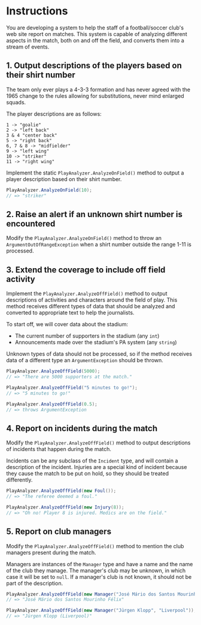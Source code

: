 # Instructions

You are developing a system to help the staff of a football/soccer club's web site report on matches. 
This system is capable of analyzing different aspects in the match, both on and off the field, and converts them into a stream of events.

## 1. Output descriptions of the players based on their shirt number

The team only ever plays a 4-3-3 formation and has never agreed with the 1965 change to the rules allowing for substitutions, never mind enlarged squads.

The player descriptions are as follows:

```
1 -> "goalie"
2 -> "left back"
3 & 4 "center back"
5 -> "right back"
6, 7 & 8 -> "midfielder"
9 -> "left wing"
10 -> "striker"
11 -> "right wing"
```

Implement the static `PlayAnalyzer.AnalyzeOnField()` method to output a player description based on their shirt number.

```csharp
PlayAnalyzer.AnalyzeOnField(10);
// => "striker"
```

## 2. Raise an alert if an unknown shirt number is encountered

Modify the `PlayAnalyzer.AnalyzeOnField()` method to throw an `ArgumentOutOfRangeException` when a shirt number outside the range 1-11 is processed.

## 3. Extend the coverage to include off field activity

Implement the `PlayAnalyzer.AnalyzeOffField()` method to output descriptions of activities and characters around the field of play.
This method receives different types of data that should be analyzed and converted to appropriate text to help the journalists.

To start off, we will cover data about the stadium:

- The current number of supporters in the stadium (any `int`)
- Announcements made over the stadium's PA system (any `string`)

Unknown types of data should not be processed, so if the method receives data of a different type an `ArgumentException` should be thrown.

```csharp
PlayAnalyzer.AnalyzeOffField(5000);
// => "There are 5000 supporters at the match."

PlayAnalyzer.AnalyzeOffField("5 minutes to go!");
// => "5 minutes to go!"

PlayAnalyzer.AnalyzeOffField(0.5);
// => throws ArgumentException
```

## 4. Report on incidents during the match

Modify the `PlayAnalyzer.AnalyzeOffField()` method to output descriptions of incidents that happen during the match. 

Incidents can be any subclass of the `Incident` type, and will contain a description of the incident. 
Injuries are a special kind of incident because they cause the match to be put on hold, so they should be treated differently. 

```csharp
PlayAnalyzer.AnalyzeOffField(new Foul());
// => "The referee deemed a foul."

PlayAnalyzer.AnalyzeOffField(new Injury(8));
// => "Oh no! Player 8 is injured. Medics are on the field."
```

## 5. Report on club managers

Modify the `PlayAnalyzer.AnalyzeOffField()` method to mention the club managers present during the match.

Managers are instances of the `Manager` type and have a name and the name of the club they manage. 
The manager's club may be unknown, in which case it will be set to `null`. 
If a manager's club is not known, it should not be part of the description.

```csharp
PlayAnalyzer.AnalyzeOffField(new Manager("José Mário dos Santos Mourinho Félix", null));
// => "José Mário dos Santos Mourinho Félix"

PlayAnalyzer.AnalyzeOffField(new Manager("Jürgen Klopp", "Liverpool"));
// => "Jürgen Klopp (Liverpool)"
```
